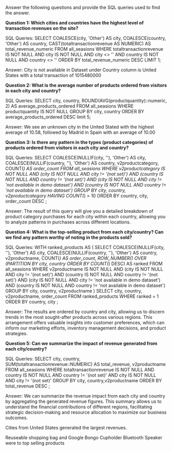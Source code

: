 Answer the following questions and provide the SQL queries used to find the answer.

    
**Question 1: Which cities and countries have the highest level of transaction revenues on the site?**


SQL Queries:
SELECT 
  COALESCE(city, 'Other') AS city, 
  COALESCE(country, 'Other') AS country, 
  CAST(totaltransactionrevenue AS NUMERIC) AS total_revenue_numeric
FROM all_seasions
WHERE 
  totaltransactionrevenue IS NOT NULL
  AND city IS NOT NULL
  AND city <> ''
  AND country IS NOT NULL
  AND country <> ''
ORDER BY total_revenue_numeric DESC
LIMIT 1;



Answer:
City is not available in Dataset under Country column is United States with a total transaction of 1015480000




**Question 2: What is the average number of products ordered from visitors in each city and country?**


SQL Queries:
SELECT 
  city, 
  country, 
  ROUND(AVG(productquantity)::numeric, 2) AS average_products_ordered
FROM all_seasions
WHERE productquantity IS NOT NULL
GROUP BY city, country
ORDER BY average_products_ordered DESC
limit 5;



Answer:
We see an unknown city in the United Stated with the highest average of 10.58, followed by Madrid in Spain with an average of 10.00





**Question 3: Is there any pattern in the types (product categories) of products ordered from visitors in each city and country?**


SQL Queries:
SELECT 
  COALESCE(NULLIF(city, ''), 'Other') AS city, 
  COALESCE(NULLIF(country, ''), 'Other') AS country, 
  v2productcategory, 
  COUNT(*) AS order_count
FROM all_seasions
WHERE v2productcategory IS NOT NULL
  AND (city IS NOT NULL AND city != '(not set)')
  AND (country IS NOT NULL AND country != '(not set)')
  AND (city IS NOT NULL AND city != 'not available in demo dataset')
  AND (country IS NOT NULL AND country != 'not available in demo dataset')
GROUP BY city, country, v2productcategory
HAVING COUNT(*) > 10
ORDER BY country, city, order_count DESC
;



Answer:
The result of this query will give you a detailed breakdown of product category purchases for each city within each country, allowing you to analyze patterns in purchases across different locations.





**Question 4: What is the top-selling product from each city/country? Can we find any pattern worthy of noting in the products sold?**


SQL Queries:
WITH ranked_products AS (
  SELECT 
    COALESCE(NULLIF(city, ''), 'Other') AS city, 
    COALESCE(NULLIF(country, ''), 'Other') AS country, 
    v2productname, 
    COUNT(*) AS order_count,
    ROW_NUMBER() OVER (PARTITION BY city, country ORDER BY COUNT(*) DESC) AS ranked
  FROM all_seasions
  WHERE v2productname IS NOT NULL
    AND (city IS NOT NULL AND city != '(not set)')
    AND (country IS NOT NULL AND country != '(not set)')
	AND (city IS NOT NULL AND city != 'not available in demo dataset')
  	AND (country IS NOT NULL AND country != 'not available in demo dataset')
  GROUP BY city, country, v2productname
)
SELECT city, country, v2productname, order_count
FROM ranked_products
WHERE ranked = 1
ORDER BY country, city
;



Answer:
The results are ordered by country and city, allowing us to discern trends in the most sought-after products across various regions. This arrangement offers valuable insights into customer preferences, which can inform our marketing efforts, inventory management decisions, and product strategies. 





**Question 5: Can we summarize the impact of revenue generated from each city/country?**

SQL Queries:
SELECT		city,
			country,
			SUM(totaltransactionrevenue::NUMERIC) AS total_revenue,
			v2productname
FROM		all_seasions
WHERE		totaltransactionrevenue IS NOT NULL
AND			country IS NOT NULL AND country != '(not set)'
AND			city IS NOT NULL AND city != '(not set)'
GROUP BY	city, country,v2productname
ORDER BY	total_revenue DESC
;



Answer:
We can summarize the revenue impact from each city and country by aggregating
the generated revenue figures. This summary allows us to understand the financial contributions of different regions, facilitating strategic decision-making and resource allocation to maximize our business outcomes.

Cities from United States generated the largest revenues. 

Reuseable shopping bag and Google Bongo Cupholder Bluetooth Speaker were to top selling products







